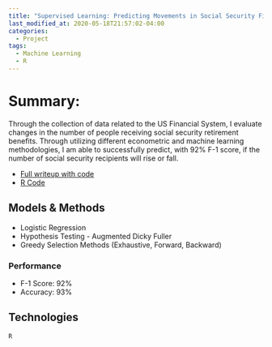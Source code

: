 ```yaml
---
title: "Supervised Learning: Predicting Movements in Social Security Filings "
last_modified_at: 2020-05-18T21:57:02-04:00
categories:
  - Project
tags:
  - Machine Learning
  - R
---
```

# Summary:
Through the collection of data related to the US Financial System, I evaluate changes in the number of people receiving social security retirement benefits. Through utilizing different econometric and machine learning methodologies, I am able to successfully predict, with 92% F-1 score, if the number of social security recipients will rise or fall.

* [Full writeup with code](https://quantchris.com/assets/ml/sup_ss/ss_ml.pdf)
* [R Code](https://quantchris.com/assets/ml/sup_ss/ss_ml.R)

## Models & Methods
* Logistic Regression
* Hypothesis Testing - Augmented Dicky Fuller
* Greedy Selection Methods (Exhaustive, Forward, Backward)

### Performance
* F-1 Score: 92%
* Accuracy: 93%

## Technologies
`R`
